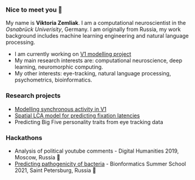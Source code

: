 ### Nice to meet you 🦕
My name is **Viktoria Zemliak**. I am a computational neuroscientist in the *Osnabrück Univerisity*, Germany. I am originally from Russia, my work background includes machine learning engineering and natural language processing.

* I am currently working on [V1 modelling project](https://github.com/rainsummer613/synchrony)
* My main research interests are: computational neuroscience, deep learning, neuromorphic computing.
* My other interests: eye-tracking, natural language processing, psychometrics, bioinformatics. 

### Research projects
* [Modelling synchronous activity in V1](https://github.com/rainsummer613/synchrony)
* [Spatial LCA model for predicting fixation latencies](https://github.com/rainsummer613/slca)
* Predicting Big Five personality traits from eye tracking data

### Hackathons
* Analysis of political youtube comments - Digital Humanities 2019, Moscow, Russia 🥇
* [Predicting pathogenicity of bacteria](https://github.com/rainsummer613/biss_microbiota) - Bionformatics Summer School 2021, Saint Petersburg, Russia 🥇



